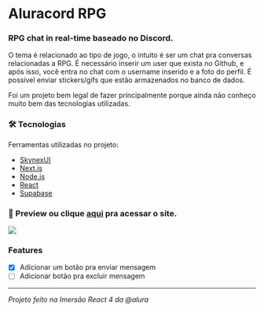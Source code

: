 # Aluracord RPG

### RPG chat in real-time baseado no Discord. 

O tema é relacionado ao tipo de jogo, o intuito é ser um chat pra conversas relacionadas a RPG. É necessário inserir um user que exista no Github, e após isso, você entra no chat com o username inserido e a foto do perfil. É possível enviar stickers/gifs que estão armazenados no banco de dados.

Foi um projeto bem legal de fazer principalmente porque ainda não conheço muito bem das tecnologias utilizadas. 

### 🛠 Tecnologias

Ferramentas utilizadas no projeto:

- [SkynexUI](https://skynexui.dev)
- [Next.js](https://nextjs.org)
- [Node.js](https://nodejs.org/en/)
- [React](https://pt-br.reactjs.org/)
- [Supabase](https://supabase.com)


### 👀 Preview ou clique [aqui](https://aluracord-rpg.vercel.app) pra acessar o site. 
![](/demo.gif)

### Features
- [x] Adicionar um botão pra enviar mensagem 
- [ ] Adicionar botão pra excluir mensagem

---
*Projeto feito na Imersão React 4 da @alura*
